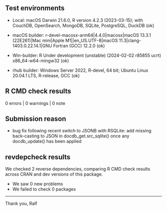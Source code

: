 ## Test environments

* Local: macOS Darwin 21.6.0, R version 4.2.3 (2023-03-15); with CouchDB, OpenSearch, MongoDB, SQLite, PostgreSQL, DuckDB (ok)

* macOS builder: r-devel-macosx-arm64|4.4.0|macosx|macOS 13.3.1 (22E261)|Mac mini|Apple M1||en_US.UTF-8|macOS 11.3|clang-1403.0.22.14.1|GNU Fortran (GCC) 12.2.0 (ok)

* Win-builder: R Under development (unstable) (2024-02-02 r85855 ucrt) x86_64-w64-mingw32 (ok)

* rhub builder: Windows Server 2022, R-devel, 64 bit; Ubuntu Linux 20.04.1 LTS, R-release, GCC (ok)


## R CMD check results

0 errors | 0 warnings | 0 note


## Submission reason

* bug fix following recent switch to JSONB with RSQLite: add missing back-casting to JSON in docdb_get.src_sqlite() once any docdb_update() has been applied


## revdepcheck results

We checked 2 reverse dependencies, comparing R CMD check results across CRAN and dev versions of this package.

 * We saw 0 new problems
 * We failed to check 0 packages

--------

Thank you,
Ralf
